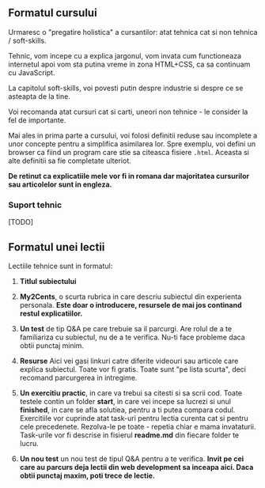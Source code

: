 ## Formatul cursului
Urmaresc o "pregatire holistica" a cursantilor: atat tehnica cat si non tehnica / soft-skills.

Tehnic, vom incepe cu a explica jargonul, vom invata cum functioneaza internetul apoi vom sta putina vreme in zona HTML+CSS, ca sa continuam cu JavaScript. 

La capitolul soft-skills, voi povesti putin despre industrie si despre ce se asteapta de la tine. 

Voi recomanda atat cursuri cat si carti, uneori non tehnice - le consider la fel de importante.

Mai ales in prima parte a cursului, voi folosi definitii reduse sau incomplete a unor concepte pentru a simplifica asimilarea lor. 
Spre exemplu, voi defini un browser ca fiind un program care stie sa citeasca fisiere `.html`. Aceasta si alte definitii sa fie completate ulteriot.

**De retinut ca explicatiile mele vor fi in romana dar majoritatea cursurilor sau articolelor sunt in engleza.**


### Suport tehnic
[TODO]


## Formatul unei lectii

Lectiile tehnice sunt in formatul:

1. **Titlul subiectului**

2. **My2Cents**, o scurta rubrica in care descriu subiectul din experienta personala. **Este doar o introducere, resursele de mai jos continand restul explicatiilor.**

2. **Un test** de tip Q&A pe care trebuie sa il parcurgi. Are rolul de a te familiariza cu subiectul, nu de a te verifica. Nu-ti face probleme daca obtii punctaj minim.

3. **Resurse** Aici vei gasi linkuri catre diferite videouri sau articole care explica subiectul. Toate vor fi gratis. Toate sunt "pe lista scurta", deci recomand parcurgerea in intregime.

5. **Un exercitiu practic**, in care va trebui sa citesti si sa scrii cod. Toate testele contin un folder **start**, in care vei incepe sa lucrezi si unul **finished**, in care se afla solutiea, pentru a ti putea compara codul.
Exercitiile vor cuprinde atat task-uri pentru lectia curenta cat si pentru cele precedenete. Rezolva-le pe toate - repetia chiar e mama invataturii.
Task-urile vor fi descrise in fisierul **readme.md** din fiecare folder te lucru.

6. **Un nou test** un nou test de tipul Q&A pentru a te verifica. **Invit pe cei care au parcurs deja lectii din web development sa inceapa aici. Daca obtii punctaj maxim, poti trece de lectie.**

